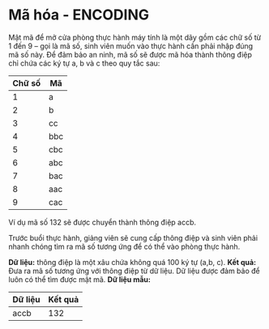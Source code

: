 # Mã hóa - ENCODING

Mật mã để mở cửa phòng thực hành máy tính là một dãy gồm các chữ số từ 1 đến 9 – gọi là
mã số, sinh viên muốn vào thực hành cần phải nhập đúng mã số này. Để đảm bảo an ninh, mã
số sẽ được mã hóa thành thông điệp chỉ chứa các ký tự a, b và c theo quy tắc sau:

| Chữ số | Mã |
| --- | --- |
|  1 | a |
| 2 | b |
| 3 | cc |
| 4 | bbc |
| 5 | cbc |
| 6 | abc |
| 7 | bac |
| 8 | aac |
| 9 | cac |

Ví dụ mã số 132 sẽ được chuyển thành thông điệp accb.

Trước buổi thực hành, giảng viên sẽ cung cấp thông điệp và sinh viên phải nhanh chóng tìm ra
mã số tương ứng để có thể vào phòng thực hành.

**Dữ liệu:** thông điệp là một xâu chứa không quá 100 ký tự (a,b, c).
**Kết quả:** Đưa ra mã số tương ứng với thông điệp từ dữ liệu.
Dữ liệu được đảm bảo để luôn có thể tìm được mật mã.
**Dữ liệu mẫu:**

| Dữ liệu | Kết quả |
| --- | --- |
| accb | 132 |
